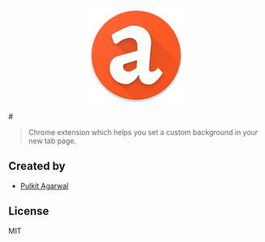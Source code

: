 <p align="center">
  <img src="https://raw.githubusercontent.com/thepulkitagarwal/aloha/master/res/icon192.png" alt="aloha logo">
</p>
#

> Chrome extension which helps you set a custom background in your new tab page.

## Created by

- [Pulkit Agarwal](https://github.com/thepulkitagarwal)

## License

MIT
